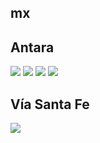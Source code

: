 
## mx

## Antara
<img src="https://www.apple.com/mx/retail/antara/images/hero_large_2x.jpg"/>
<img src="https://www.apple.com/mx/retail/store/images/galleries/antara/images/antara_gallery_image2_large_2x.jpg"/>
<img src="https://www.apple.com/mx/retail/store/images/galleries/antara/images/antara_gallery_image3_large_2x.jpg"/>
<img src="https://www.apple.com/mx/retail/store/images/galleries/antara/images/antara_gallery_image4_large_2x.jpg"/>

## Vía Santa Fe
<img src="https://www.apple.com/mx/retail/viasantafe/images/hero_large_2x.jpg"/>

